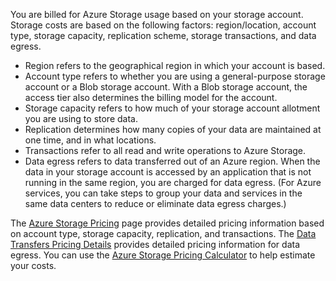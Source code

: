You are billed for Azure Storage usage based on your storage account. Storage costs are based on the following factors: region/location, account type, storage capacity, replication scheme, storage transactions, and data egress.

- Region refers to the geographical region in which your account is based.
- Account type refers to whether you are using a general-purpose storage account or a Blob storage account. With a Blob storage account, the access tier also determines the billing model for the account.
- Storage capacity refers to how much of your storage account allotment you are using to store data.
- Replication determines how many copies of your data are maintained at one time, and in what locations.
- Transactions refer to all read and write operations to Azure Storage.
- Data egress refers to data transferred out of an Azure region. When the data in your storage account is accessed by an application that is not running in the same region, you are charged for data egress. (For Azure services, you can take steps to group your data and services in the same data centers to reduce or eliminate data egress charges.)

The [Azure Storage Pricing](https://www.azure.cn/pricing/details/storage/) page provides detailed pricing information based on account type, storage capacity, replication, and transactions. The [Data Transfers Pricing Details](https://www.azure.cn/pricing/details/data-transfer/) provides detailed pricing information for data egress. You can use the [Azure Storage Pricing Calculator](https://www.azure.cn/pricing/calculator/?scenario=data-management) to help estimate your costs.